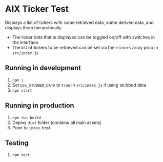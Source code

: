 # AIX Ticker Test

Displays a list of tickers with some retrieved data, some derived data, and displays them hierarchically.

- The ticker data that is displayed can be toggled on/off with switches in the interface.
- The list of tickers to be retrieved can be set via the `tickers` array prop in `src/index.js`

## Running in development

1. `npm i`
1. Set `USE_STUBBED_DATA` to `true` in `src/index.js` if using stubbed data
1. `npm start`

## Running in production

1. `npm run build`
1. Deploy `dist` folder (contains all main assets)
1. Point to `index.html`

## Testing

1. `npm test`
